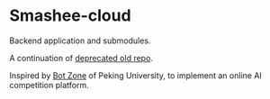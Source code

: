 # Smashee-cloud

Backend application and submodules.

A continuation of [deprecated old repo](https://github.com/botbw/Smashee-server-deprecated).

Inspired by [Bot Zone](https://botzone.org.cn/) of Peking University, to implement an online AI competition platform.
